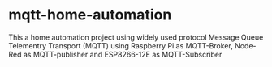 # mqtt-home-automation
This a home automation project using widely used protocol Message Queue Telementry Transport (MQTT) using Raspberry Pi as MQTT-Broker, Node-Red as MQTT-publisher and ESP8266-12E as MQTT-Subscriber
